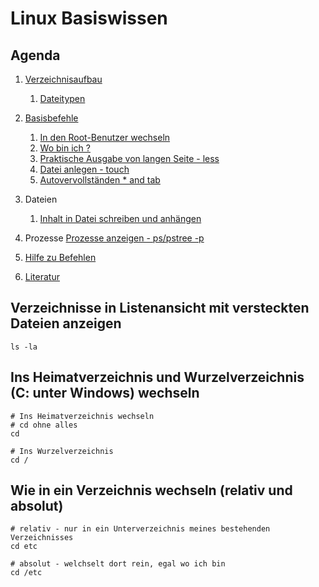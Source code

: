 # Linux Basiswissen 

## Agenda 

  1. [Verzeichnisaufbau](verzeichnisaufbau.md) 
     1. [Dateitypen](dateitypen.md) 
  1. [Basisbefehle](basisbefehle.md)
     1. [In den Root-Benutzer wechseln](sudo.md)  
     1. [Wo bin ich ?](pwd.md)
     1. [Praktische Ausgabe von langen Seite - less](less.md) 
     1. [Datei anlegen - touch](touch.md)
     1. [Autovervollständen * and tab](autocomplete.md) 
  1. Dateien 
     1. [Inhalt in Datei schreiben und anhängen](file-write-append.md)
  
  1. Prozesse 
     [Prozesse anzeigen - ps/pstree -p](prozesse.md)
  1. [Hilfe zu Befehlen](help.md)
  1. [Literatur](literatur.md) 

## Verzeichnisse in Listenansicht mit versteckten Dateien anzeigen

```
ls -la 
```

## Ins Heimatverzeichnis und Wurzelverzeichnis (C: unter Windows) wechseln 

```
# Ins Heimatverzeichnis wechseln 
# cd ohne alles 
cd 

# Ins Wurzelverzeichnis 
cd / 
```

## Wie in ein Verzeichnis wechseln (relativ und absolut) 

```
# relativ - nur in ein Unterverzeichnis meines bestehenden Verzeichnisses
cd etc 

# absolut - welchselt dort rein, egal wo ich bin 
cd /etc 
```

